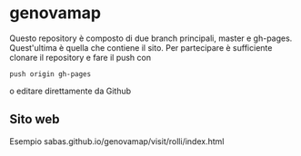 genovamap
=========

Questo repository è composto di due branch principali, master e gh-pages. Quest'ultima è quella che contiene il sito.
Per partecipare è sufficiente clonare il repository e fare il push con
```
push origin gh-pages
```
o editare direttamente da Github


Sito web
--------

Esempio sabas.github.io/genovamap/visit/rolli/index.html
